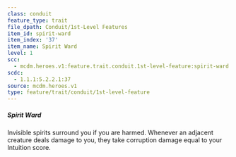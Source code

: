 ```yaml
---
class: conduit
feature_type: trait
file_dpath: Conduit/1st-Level Features
item_id: spirit-ward
item_index: '37'
item_name: Spirit Ward
level: 1
scc:
  - mcdm.heroes.v1:feature.trait.conduit.1st-level-feature:spirit-ward
scdc:
  - 1.1.1:5.2.2.1:37
source: mcdm.heroes.v1
type: feature/trait/conduit/1st-level-feature
---
```


##### Spirit Ward

Invisible spirits surround you if you are harmed. Whenever an adjacent creature deals damage to you, they take corruption damage equal to your Intuition score.
